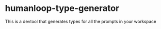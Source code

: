 # humanloop-type-generator
This is a devtool that generates types for all the prompts in your workspace
